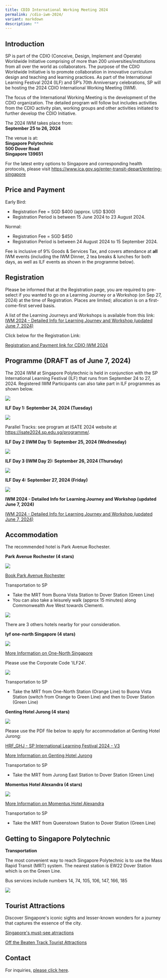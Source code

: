 ```yaml
---
title: CDIO International Working Meeting 2024
permalink: /cdio-iwm-2024/
variant: markdown
description: ""
---
```

## Introduction

SP is part of the CDIO (Conceive, Design, Implement and Operate) Worldwide Initiative comprising of more than 200 universities/institutions from all over the world as collaborators. The purpose of the CDIO Worldwide Initiative is to promote collaboration in innovative curriculum design and teaching and learning practices. As part of the International Learning Festival 2024 (ILF) and SP’s 70th Anniversary celebrations, SP will be hosting the 2024 CDIO International Working Meeting (IWM).

The focus of the International Working Meeting is the development of the CDIO organization. The detailed program will follow but includes activities from the CDIO activity plan, working groups and other activities initiated to further develop the CDIO Initiative. 

The 2024 IWM takes place from:  
**September 25 to 26, 2024**

The venue is at:  
**Singapore Polytechnic**  
**500 Dover Road**  
**Singapore 139651**

For the latest entry options to Singapore and corresponding health protocols, please visit <a target="_blank" href="https://www.ica.gov.sg/enter-transit-depart/entering-singapore">https://www.ica.gov.sg/enter-transit-depart/entering-singapore</a>

## Price and Payment

Early Bird:
- Registration Fee = SGD $400 (approx. USD $300)
- Registration Period is between 15 June 2024 to 23 August 2024.

Normal: 
- Registration Fee = SGD $450 
- Registration Period is between 24 August 2024 to 15 September 2024.

Fee is inclusive of 9% Goods &amp; Services Tax, and covers attendance at **all** IWM events (including the IWM Dinner, 2 tea breaks &amp; lunches for both days, as well as ILF events as shown in the programme below).

## Registration

Please be informed that at the Registration page, you are required to pre-select if you wanted to go on a Learning Journey or a Workshop (on Sep 27, 2024) at the time of Registration. Places are limited; allocation is on a first-come-first served basis.

A list of the Learning Journeys and Workshops is available from this link:
<a target="_blank" href="/files/IWM_2024___Detailed_Info_for_Learning_Journey_and_Workshop__June_7_.pdf">IWM 2024 - Detailed Info for Learning Journey and Workshop (updated June 7, 2024)</a>

Click below for the Registration Link:

<a target="_blank" href="https://gateway.flywire.com/v1/transfers?provider=LFZ&amp;payment_destination=sp-cdio">Registration and Payment link for CDIO IWM 2024</a>


## Programme (DRAFT as of June 7, 2024)

The 2024 IWM at Singapore Polytechnic is held in conjunction with the SP International Learning Festival (ILF) that runs from September 24 to 27, 2024. Registered IWM Participants can also take part in ILF programmes as shown below.

![](/images/legend_7_june_2024.png)

**ILF Day 1: September 24, 2024 (Tuesday)**

![](/images/24_Sep_2024.png)

Parallel Tracks: see program at ISATE 2024 website at <a target="_blank" href="https://isate2024.sp.edu.sg/programme/">https://isate2024.sp.edu.sg/programme/</a>.

**ILF Day 2 (IWM Day 1): September 25, 2024 (Wednesday)**

![](/images/25_Sep_2024.png)

**ILF Day 3 (IWM Day 2): September 26, 2024 (Thursday)**

![](/images/26_Sep_2024.png)

**ILF Day 4: September 27, 2024 (Friday)**

![](/images/ILF___Day_4.png)

**IWM 2024 - Detailed Info for Learning Journey and Workshop (updated June 7, 2024)**

<a target="_blank" href="/files/IWM_2024___Detailed_Info_for_Learning_Journey_and_Workshop__June_7_.pdf">IWM 2024 - Detailed Info for Learning Journey and Workshop (updated June 7, 2024)</a>

## Accommodation


The recommended hotel is Park Avenue Rochester.

**Park Avenue Rochester (4 stars)**

![](/images/park_avenue_rochester.jpg)

<a target="_blank" href="https://www.book-secure.com/index.php?s=results&amp;property=sgsin22836&amp;arrival=2024-09-23&amp;departure=2024-09-24&amp;code=SPILF&amp;adults1=1&amp;children1=0&amp;locale=en_GB&amp;currency=SGD&amp;stid=e1la8c0nq&amp;accessCode=SPILF&amp;arrivalDateValue=2024-09-23&amp;fromyear=2024&amp;frommonth=9&amp;fromday=23&amp;nbNightsValue=1&amp;_gl=1*pcpa9k*_ga*NTc0NTA0ODQ4LjE2Nzk2MjM4MDc.*_ga_499YBBGDLQ*MTcwNTY1MTgzNS4yNTUuMC4xNzA1NjUxODM1LjAuMC4w*_ga_M1MCFT0J4G*MTcwNTY1MTgzNS4yMDQuMC4xNzA1NjUxODM1LjAuMC4w&amp;_ga=2.44146592.567353985.1705642226-574504848.1679623807&amp;redir=BIZ-so5523q0o4&amp;Clusternames=ASIASGHTLPARochester&amp;rt=1705651900&amp;connectName=ASIASGHTLPARochester&amp;cname=ASIASGHTLPARochester&amp;Hotelnames=Asia-Sg-Park-Avenue-Rochester&amp;hname=Asia-Sg-Park-Avenue-Rochester&amp;cluster=ASIASGHTLPARochester">Book Park Avenue Rochester</a>

Transportation to SP
* Take the MRT from Buona Vista Station to Dover Station (Green Line)
* You can also take a leisurely walk (approx 15 minutes) along Commonwealth Ave West towards Clementi.

![](/images/walk_to_spcc.png)


There are 3 others hotels nearby for your consideration.

**lyf one-north Singapore (4 stars)**

![](/images/lyf.jpg)

<a target="_blank" href="https://www.discoverasr.com/en/lyf/singapore/lyf-one-north-singapore">More Information on One-North Singapore</a>

Please use the Corporate Code 'ILF24'. 

![](/images/ilf24.png)

Transportation to SP
* Take the MRT from One-North Station (Orange Line) to Buona Vista Station (switch from Orange to Green Line) and then to Dover Station (Green Line)


**Genting Hotel Jurong (4 stars)**

![](/images/genting_hotel_jurong.jpg)

Please use the PDF file below to apply for accommodation at Genting Hotel Jurong:

[HRF_GHJ - SP International Learning Festival 2024 - V3](/files/HRF_GHJ___SP_International_Learning_Festival_2024___V3.pdf)

<a target="_blank" href="https://www.tripadvisor.com.sg/Hotel_Review-g294265-d7612688-Reviews-Genting_Hotel_Jurong-Singapore.html">More Information on Genting Hotel Jurong</a>

Transportation to SP
* Take the MRT from Jurong East Station to Dover Station (Green Line)


**Momentus Hotel Alexandra (4 stars)**

![](/images/momentus_hotel.jpg)

<a target="_blank" href="https://www.momentushotels.com/hotel-alexandra-singapore">More Information on Momentus Hotel Alexandra</a>

Transportation to SP
* Take the MRT from Queenstown Station to Dover Station (Green Line)


## Getting to Singapore Polytechnic


**Transportation**

The most convenient way to reach Singapore Polytechnic is to use the Mass Rapid Transit (MRT) system. The nearest station is EW22 Dover Station which is on the Green Line.

Bus services include numbers 14, 74, 105, 106, 147, 166, 185

![](/images/sp_campus_map.jpg)


## Tourist Attractions


Discover Singapore's iconic sights and lesser-known wonders for a journey that captures the essence of the city.

<a target="_blank" href="/Singapore Must-see Attractions/">Singapore's must-see atrractions</a>

<a target="_blank" href="/off-the-beaten-track/">Off the Beaten Track Tourist Attractions</a>



## Contact

For inquiries, 
[please click here](mailto:SP_CDIO_Centre_for_Teaching@sp.edu.sg).